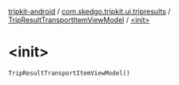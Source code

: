 [tripkit-android](../../index.md) / [com.skedgo.tripkit.ui.tripresults](../index.md) / [TripResultTransportItemViewModel](index.md) / [&lt;init&gt;](./-init-.md)

# &lt;init&gt;

`TripResultTransportItemViewModel()`